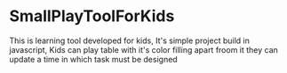 # SmallPlayToolForKids
This is learning tool developed for kids, It's simple project build in javascript, Kids can play table with it's color filling apart froom it they can update a time in which task must be designed
